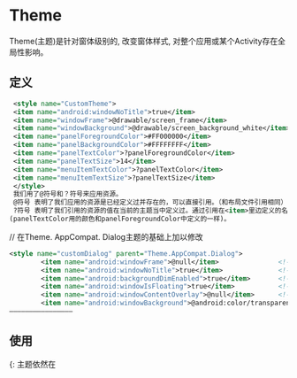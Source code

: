 # Theme

Theme(主题)是针对窗体级别的, 改变窗体样式, 对整个应用或某个Activity存在全局性影响。

## 定义

```xml
 <style name="CustomTheme">
 <item name="android:windowNoTitle">true</item>
 <item name="windowFrame">@drawable/screen_frame</item>
 <item name="windowBackground">@drawable/screen_background_white</item>
 <item name="panelForegroundColor">#FF000000</item>
 <item name="panelBackgroundColor">#FFFFFFFF</item>
 <item name="panelTextColor">?panelForegroundColor</item>
 <item name="panelTextSize">14</item>
 <item name="menuItemTextColor">?panelTextColor</item>
 <item name="menuItemTextSize">?panelTextSize</item>
 </style>
 我们用了@符号和？符号来应用资源。
 @符号 表明了我们应用的资源是已经定义过并存在的，可以直接引用。（和布局文件引用相同）
 ?符号 表明了我们引用的资源的值在当前的主题当中定义过。通过引用在<item>里边定义的名字可以做到
(panelTextColor用的颜色和panelForegroundColor中定义的一样)。
```

// 在Theme. AppCompat. Dialog主题的基础上加以修改

```xml
<style name="customDialog" parent="Theme.AppCompat.Dialog">
        <item name="android:windowFrame">@null</item>               <!--取消默认Dialog的windowFrame框-->
        <item name="android:windowNoTitle">true</item>              <!--设置无标题Dialog-->
        <item name="android:backgroundDimEnabled">true</item>       <!--是否四周变暗-->
        <item name="android:windowIsFloating">true</item>           <!-- 是否悬浮在activity上 -->
        <item name="android:windowContentOverlay">@null</item>      <!--取消默认ContentOverlay背景 -->
        <item name="android:windowBackground">@android:color/transparent</item> <!--取消window默认背景 不然四角会有黑影-->
————————————————
```

## 使用

{: 主题依然在<style>元素里边申明，也是以同样的方式引用。不同的是Theme可以在Android Manifest中定义的<application>和<activity>中通过设置属性 android:theme=”@style/**“添加到整个程序或者某个Activity。:}
注：主题是不能应用在某一个单独的View里。

## 系统自带的常用Theme

[ul
android:theme=”@android:style/Theme. Dialog” 将一个Activity显示为能话框模式
android:theme=”@android:style/Theme. NoTitleBar” 不显示应用程序标题栏
android:theme=”@android:style/Theme. NoTitleBar. Fullscreen”不显示应用程序标题栏，并全屏
android:theme=”Theme. Light” 背景为白色
android:theme=”Theme. Light. NoTitleBar” 白色背景并无标题栏
android:theme=”Theme. Light. NoTitleBar. Fullscreen” 白色背景，无标题栏，全屏
android:theme=”Theme. Black” 背景黑色
android:theme=”Theme. Black. NoTitleBar” 黑色背景并无标题栏
android:theme=”Theme. Black. NoTitleBar. Fullscreen” 黑色背景，无标题栏，全屏
android:theme=”Theme. Wallpaper” 用系统桌面为应用程序背景
android:theme=”Theme. Wallpaper. NoTitleBar” 用系统桌面为应用程序背景，且无标题栏
android:theme=”Theme. Wallpaper. NoTitleBar. Fullscreen” 用系统桌面为应用程序背景，无标题栏，全屏
android:theme=”Translucent” 半透明
android:theme=”Theme. Translucent. NoTitleBar” 半透明，无标题，全屏
android:theme=”Theme. Translucent. NoTitleBar. Fullscreen” 半透明，无标题，全屏
android:theme=”Theme. Panel” 半透明，无标题，全屏
android:theme=”Theme. Light. Panel”平板风格显示
ul]

## Theme属性详解

```xml
<style name="AppThemeDemo" parent="Theme.AppCompat.Light.DarkActionBar">

    <!-- 应用的主要色调,actionBar默认使用该颜色，Toolbar导航栏的底色 -->
    <item name="colorPrimary">@color/white</item>
    <!-- 应用的主要暗色调,statusBarColor 默认使用该颜色 -->
    <item name="colorPrimaryDark">@color/white</item>
    <!-- 一般控件的选中效果默认采用该颜色,如 CheckBox,RadioButton,SwitchCompat，ProcessBar等-->
    <item name="colorAccent">@color/colorAccent</item>

    <!-- 状态栏、顶部导航栏 相关-->
    <!-- status bar color -->
    <item name="android:statusBarColor">#00000000</item>
    <!-- activity 是否能在status bar 底部绘制 -->
    <item name="android:windowOverscan">true</item>
    <!-- 让status bar透明，相当于statusBarColor=transparent + windowOverscan=true -->
    <item name="android:windowTranslucentStatus">true</item>
    <!-- 改变status bar 文字颜色， true黑色， false白色，API23可用-->
    <item name="android:windowLightStatusBar">true</item>
    <!-- 全屏显示，隐藏状态栏、导航栏、底部导航栏 -->
    <item name="android:windowFullscreen">true</item>
    <!-- hide title bar -->
    <item name="windowNoTitle">true</item>
    <!-- 底部虚拟导航栏颜色 -->
    <item name="android:navigationBarColor">#E91E63</item>
    <!-- 让底部导航栏变半透明灰色，覆盖在Activity之上（默认false，activity会居于底部导航栏顶部），如果设为true，navigationBarColor 失效 -->
    <item name="android:windowTranslucentNavigation">true</item>

    <!-- WindowBackground，可以设置@drawable，颜色引用（@color），不能设置颜色值（#fffffff），
    Window区域说明：Window涵盖整个屏幕显示区域，包括StatusBar的区域。当windowOverscan=false时，window的区域比Activity多出StatusBar，当windowOverscan=true时，window区域与Activity相同-->
    <item name="android:windowBackground">@drawable/ic_launcher_background</item>
    <!--<item name="android:windowBackground">@color/light_purple</item>-->

    <!-- 控件相关 -->
    <!-- button 文字是否全部大写（系统默认开）-->
    <item name="android:textAllCaps">false</item>

    <!-- 默认 Button,TextView的文字颜色 -->
    <item name="android:textColor">#B0C4DE</item>
    <!-- 默认 EditView 输入框字体的颜色 -->
    <item name="android:editTextColor">#E6E6FA</item>
    <!-- RadioButton checkbox等控件的文字 -->
    <item name="android:textColorPrimaryDisableOnly">#1C71A9</item>
    <!-- 应用的主要文字颜色,actionBar的标题文字默认使用该颜色 -->
    <item name="android:textColorPrimary">#FFFFFF</item>
    <!-- 辅助的文字颜色，一般比textColorPrimary的颜色弱一点，用于一些弱化的表示 -->
    <item name="android:textColorSecondary">#C1C1C1</item>
    <!-- 控件选中时的颜色,默认使用colorAccent -->
    <item name="android:colorControlActivated">#FF7F50</item>
    <!-- 控件按压时的色调-->
    <item name="android:colorControlHighlight">#FF00FF</item>
    <!-- CheckBox,RadioButton,SwitchCompat等默认状态的颜色 -->
    <item name="android:colorControlNormal">#FFD700</item>
    <!-- 默认按钮的背景颜色 -->
    <item name="android:colorButtonNormal">#1C71A9</item>

    <!-- 【无效】 在theme中设置Activity的属性无效， 请到AndroidManifest中Activity标签下设置 -->
    <item name="android:launchMode">singleTop</item>
    <item name="android:screenOrientation">landscape</item>

</style>
```

## Theme 继承关系

```xml
<style name="Theme.AppCompat" parent="Base.Theme.AppCompat"/>
<style name="Base.Theme.AppCompat" parent="Base.V21.Theme.AppCompat"/>
<style name="Base.V21.Theme.AppCompat" parent="Base.V7.Theme.AppCompat">
<style name="Base.V7.Theme.AppCompat" parent="Platform.AppCompat">
<style name="Platform.AppCompat" parent="Platform.V21.AppCompat"/>
<style name="Platform.V21.AppCompat" parent="android:Theme.Material.NoActionBar">
<style name="Theme.Material.NoActionBar">
<style name="Theme.Material">
<style name="Theme">
```

## 资料

[Google文档]new(https://developer.android.google.cn/guide/topics/ui/look-and-feel/themes?hl=zh-cn#CustomizeTheme)
